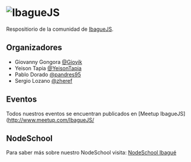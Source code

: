 # ![IbagueJS](https://raw.githubusercontent.com/IbagueJS/artwork/master/ibgjs.png)
Respositiorio de la comunidad de [IbagueJS](http://bogotajs.com).

## Organizadores
- Giovanny Gongora [@Gioyik](http://twitter.com/Gioyik)
- Yeison Tapia [@YeisonTapia]()
- Pablo Dorado [@pandres95]()
- Sergio Lozano [@zheref]()

## Eventos
Todos nuestros eventos se encuentran publicados en [Meetup IbagueJS](http://www.meetup.com/IbagueJS/

## NodeSchool
Para saber más sobre nuestro NodeSchool visita: [NodeSchool Ibagué](https://github.com/nodeschool/ibague)

